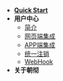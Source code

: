 - [**Quick Start**](README.md)
- **用户中心**
	- [简介](sso/index.md)
	- [网页端集成](sso/pc.md)
	- [APP端集成](sso/app.md)
	- [统一注销](sso/app.md)
	- [WebHook](sso/app.md)
- **关于朝彻**


